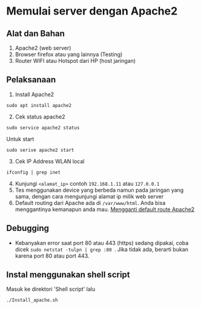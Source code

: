 # Memulai server dengan Apache2

## Alat dan Bahan

1. Apache2 (web server)
2. Browser firefox atau yang lainnya (Testing)
3. Router WIFI atau Hotspot dari HP (host jaringan)

## Pelaksanaan

1. Install Apache2

```
sudo apt install apache2
```

2. Cek status apache2

```
sudo service apache2 status
```

Untuk start

```
sudo serive apache2 start
```

3. Cek IP Address WLAN local

```
ifconfig | grep inet
```

4. Kunjungi `<alamat_ip>` contoh `192.168.1.11` atau `127.0.0.1`
5. Tes menggunakan device yang berbeda namun pada jaringan yang sama, dengan cara mengunjungi alamat ip milik web server
6. Default routing dari Apache ada di `/var/www/html`. Anda bisa menggantinya kemanapun anda mau. [Mengganti default route Apache2](Apache_route1.md)

## Debugging

- Kebanyakan error saat port 80 atau 443 (https) sedang dipakai, coba dicek `sudo netstat -tulpn | grep :80 `. Jika tidak ada, berarti bukan karena port 80 atau port 443.

## Instal menggunakan shell script

Masuk ke direktori 'Shell script' lalu

```
./Install_apache.sh
```
